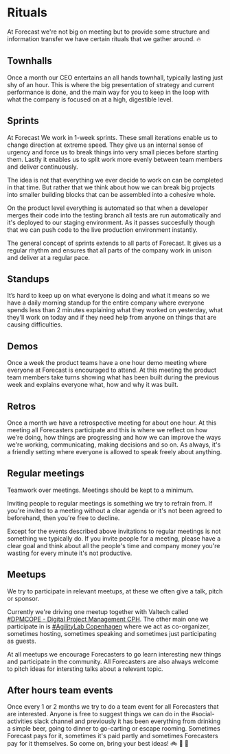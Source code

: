 # Rituals

At Forecast we're not big on meeting but to provide some structure and information transfer we have certain rituals that we gather around. :fire:

## Townhalls

Once a month our CEO entertains an all hands townhall, typically lasting just shy of an hour. 
This is where the big presentation of strategy and current performance is done, and the main way for you to keep in the loop with what the company is focused on at a high, digestible level. 

## Sprints

At Forecast We work in 1-week sprints. These small iterations enable us to change direction at extreme speed. They give us an internal sense of urgency and force us to break things into very small pieces before starting them. Lastly it enables us to split work more evenly between team members and deliver continuously.

The idea is not that everything we ever decide to work on can be completed in that time. But rather that we think about how we can break big projects into smaller building blocks that can be assembled into a cohesive whole.

On the product level everything is automated so that when a developer merges their code into the testing branch all tests are run automatically and it's deployed to our staging environment. As it passes succesfully though that we can push code to the live production environment instantly.

The general concept of sprints extends to all parts of Forecast. It gives us a regular rhythm and ensures that all parts of the company work in unison and deliver at a regular pace.

## Standups

It’s hard to keep up on what everyone is doing and what it means so we have a daily morning standup for the entire company where everyone spends less than 2 minutes explaining what they worked on yesterday, what they'll work on today and if they need help from anyone on things that are causing difficulties.

## Demos

Once a week the product teams have a one hour demo meeting where everyone at Forecast is encouraged to attend. At this meeting the product team members take turns showing what has been built during the previous week and explains everyone what, how and why it was built.

## Retros

Once a month we have a retrospective meeting for about one hour. At this meeting all Forecasters participate and this is where we reflect on how we're doing, how things are progressing and how we can improve the ways we're working, communicating, making decisions and so on. As always, it's a friendly setting where everyone is allowed to speak freely about anything.

## Regular meetings

Teamwork over meetings. Meetings should be kept to a minimum.

Inviting people to regular meetings is something we try to refrain from. If you're invited to a meeting without a clear agenda or it's not been agreed to beforehand, then you're free to decline. 

Except for the events described above invitations to regular meetings is not something we typically do. If you invite people for a meeting, please have a clear goal and think about all the people's time and company money you're wasting for every minute it's not productive. 

## Meetups

We try to participate in relevant meetups, at these we often give a talk, pitch or sponsor. 

Currently we're driving one meetup together with Valtech called [#DPMCOPE - Digital Project Management CPH](https://www.meetup.com/DPMCOPE/). The other main one we participate in is [#AgilityLab Copenhagen](https://www.meetup.com/agilitylab/) where we act as co-organizer, sometimes hosting, sometimes speaking and sometimes just participating as guests.

At all meetups we encourage Forecasters to go learn interesting new things and participate in the community. All Forecasters are also always welcome to pitch ideas for intersting talks about a relevant topic.

## After hours team events

Once every 1 or 2 months we try to do a team event for all Forecasters that are interested. Anyone is free to suggest things we can do in the #social-activities slack channel and previously it has been everything from drinking a simple beer, going to dinner to go-carting or escape rooming. Sometimes Forecast pays for it, sometimes it's paid partly and sometimes Forecasters pay for it themselves. So come on, bring your best ideas! :bike: :doughnut: :tropical_drink: